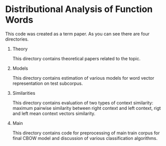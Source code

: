 # Distributional Analysis of Function Words

This code was created as a term paper. As you can see there are four directories.

1. Theory
  
   This directory contains theoretical papers related to the topic.

2. Models

   This directory contains estimation of various models for word vector representation on test subcorpus.
   
3. Similarities

   This directory contains evaluation of two types of context similarity: maximum pairwise similarity between right context and left context, rigt and left mean context vectors similarity.
   
4. Main

   This directory contains code for preprocessing of main train corpus for final CBOW model and discussion of various classification algorithms.
